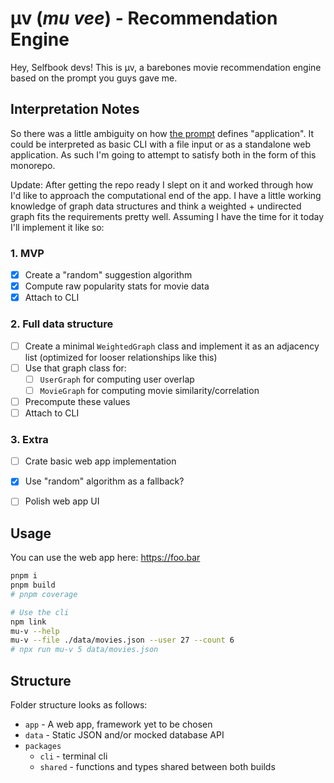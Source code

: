 # µv (*mu vee*) - Recommendation Engine

Hey, Selfbook devs! This is µv, a barebones movie recommendation engine based on the prompt you guys gave me.

## Interpretation Notes

So there was a little ambiguity on how [the prompt](./PROMPT) defines "application". It could be interpreted as basic CLI with a file input or as a standalone web application. As such I'm going to attempt to satisfy both in the form of this monorepo.

Update: After getting the repo ready I slept on it and worked through how I'd like to approach the computational end of the app. I have a little working knowledge of graph data structures and think a weighted + undirected graph fits the requirements pretty well. Assuming I have the time for it today I'll implement it like so:

### 1. MVP
- [x] Create a "random" suggestion algorithm
- [x] Compute raw popularity stats for movie data
- [x] Attach to CLI

### 2. Full data structure
- [ ] Create a minimal `WeightedGraph` class and implement it as an adjacency list (optimized for looser relationships like this)
- [ ] Use that graph class for:
  - [ ] `UserGraph` for computing user overlap
  - [ ] `MovieGraph` for computing movie similarity/correlation
- [ ] Precompute these values
- [ ] Attach to CLI

### 3. Extra
- [ ] Crate basic web app implementation
- [X] Use "random" algorithm as a fallback?
- [ ] Polish web app UI


## Usage

You can use the web app here: https://foo.bar

```sh
pnpm i
pnpm build
# pnpm coverage

# Use the cli
npm link
mu-v --help
mu-v --file ./data/movies.json --user 27 --count 6
# npx run mu-v 5 data/movies.json
```

## Structure

Folder structure looks as follows:

- `app` - A web app, framework yet to be chosen
- `data` - Static JSON and/or mocked database API
- `packages`
  - `cli` - terminal cli
  - `shared` - functions and types shared between both builds